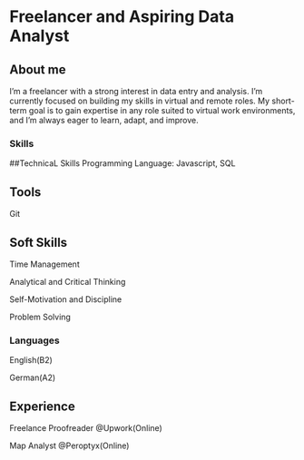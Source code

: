 # Freelancer and Aspiring Data Analyst

## About me
I’m a freelancer with a strong interest in data entry and analysis. I’m currently focused on building my skills in virtual and remote roles. My short-term goal is to gain expertise in any role suited to virtual work environments, and I’m always eager to learn, adapt, and improve.


### Skills
##TechnicaL Skills
Programming Language: Javascript, SQL
## Tools
Git
## Soft Skills
Time Management

Analytical and Critical Thinking

Self-Motivation and Discipline

Problem Solving


### Languages
English(B2)

German(A2)


## Experience
 Freelance Proofreader @Upwork(Online)
 
 Map Analyst @Peroptyx(Online)


